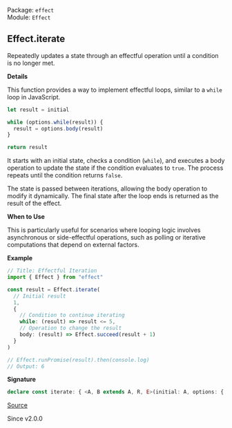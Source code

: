 Package: `effect`<br />
Module: `Effect`<br />

## Effect.iterate

Repeatedly updates a state through an effectful operation until a condition
is no longer met.

**Details**

This function provides a way to implement effectful loops, similar to a
`while` loop in JavaScript.

```ts
let result = initial

while (options.while(result)) {
  result = options.body(result)
}

return result
```

It starts with an initial state, checks a
condition (`while`), and executes a body operation to update the state if the
condition evaluates to `true`. The process repeats until the condition
returns `false`.

The state is passed between iterations, allowing the body operation to modify
it dynamically. The final state after the loop ends is returned as the result
of the effect.

**When to Use**

This is particularly useful for scenarios where looping logic involves
asynchronous or side-effectful operations, such as polling or iterative
computations that depend on external factors.

**Example**

```ts
// Title: Effectful Iteration
import { Effect } from "effect"

const result = Effect.iterate(
  // Initial result
  1,
  {
    // Condition to continue iterating
    while: (result) => result <= 5,
    // Operation to change the result
    body: (result) => Effect.succeed(result + 1)
  }
)

// Effect.runPromise(result).then(console.log)
// Output: 6
```

**Signature**

```ts
declare const iterate: { <A, B extends A, R, E>(initial: A, options: { readonly while: Refinement<A, B>; readonly body: (b: B) => Effect<A, E, R>; }): Effect<A, E, R>; <A, R, E>(initial: A, options: { readonly while: Predicate<A>; readonly body: (a: A) => Effect<A, E, R>; }): Effect<A, E, R>; }
```

[Source](https://github.com/Effect-TS/effect/tree/main/packages/effect/src/Effect.ts#L9743)

Since v2.0.0
